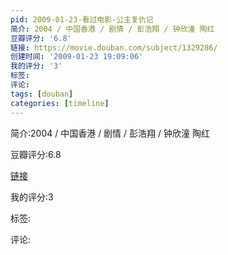 ```yaml
---
pid: 2009-01-23-看过电影-公主复仇记
简介: 2004 / 中国香港 / 剧情 / 彭浩翔 / 钟欣潼 陶红
豆瓣评分: '6.8'
链接: https://movie.douban.com/subject/1329286/
创建时间: '2009-01-23 19:09:06'
我的评分: '3'
标签:
评论:
tags: [douban]
categories: [timeline]
---
```

简介:2004 / 中国香港 / 剧情 / 彭浩翔 / 钟欣潼 陶红

豆瓣评分:6.8

[链接](https://movie.douban.com/subject/1329286/)

我的评分:3

标签:

评论:

